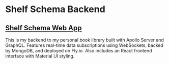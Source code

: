 # Shelf Schema Backend

## [Shelf Schema Web App](https://shelf-schema.fly.dev/)

This is my backend to my personal book library built with Apollo Server and GraphQL. Features real-time data subscriptions using WebSockets, backed by MongoDB, and deployed on Fly.io. Also includes an React frontend interface with Material UI styling.
